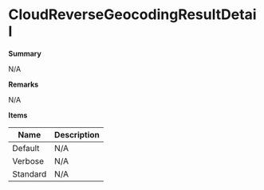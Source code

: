 # CloudReverseGeocodingResultDetail

**Summary**

N/A

**Remarks**

N/A

**Items**

|Name|Description|
|---|---|
|Default|N/A|
|Verbose|N/A|
|Standard|N/A|

